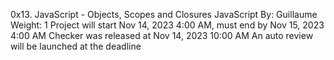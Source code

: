 0x13. JavaScript - Objects, Scopes and Closures
JavaScript
 By: Guillaume
 Weight: 1
 Project will start Nov 14, 2023 4:00 AM, must end by Nov 15, 2023 4:00 AM
 Checker was released at Nov 14, 2023 10:00 AM
 An auto review will be launched at the deadline
